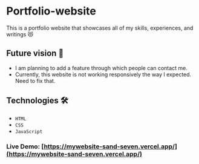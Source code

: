 # Portfolio-website
This is a portfolio website that showcases all of my skills, experiences, and writings 😻

## Future vision 🚀
- I am planning to add a feature through which people can contact me.
- Currently, this website is not working responsively the way I expected. Need to fix that.

## Technologies 🛠️
* `HTML`
* `CSS`
* `JavaScript`

### Live Demo:  [https://mywebsite-sand-seven.vercel.app/](https://mywebsite-sand-seven.vercel.app/)

